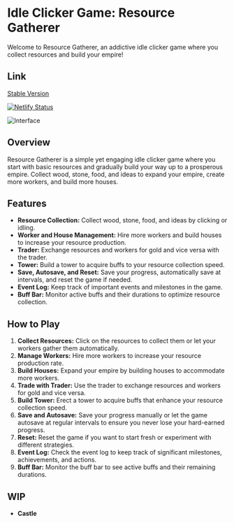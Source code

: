 # Idle Clicker Game: Resource Gatherer

Welcome to Resource Gatherer, an addictive idle clicker game where you collect resources and build your empire!

## Link

[Stable Version](https://basilland.netlify.app//)

[![Netlify Status](https://api.netlify.com/api/v1/badges/b70a4139-1f03-44e7-b31e-2e6c76b060e6/deploy-status)](https://app.netlify.com/sites/basilland/deploys)

![Interface](https://imgur.com/Ful9bI1)

## Overview

Resource Gatherer is a simple yet engaging idle clicker game where you start with basic resources and gradually build your way up to a prosperous empire. Collect wood, stone, food, and ideas to expand your empire, create more workers, and build more houses.

## Features

- **Resource Collection:** Collect wood, stone, food, and ideas by clicking or idling.
- **Worker and House Management:** Hire more workers and build houses to increase your resource production.
- **Trader:** Exchange resources and workers for gold and vice versa with the trader.
- **Tower:** Build a tower to acquire buffs to your resource collection speed.
- **Save, Autosave, and Reset:** Save your progress, automatically save at intervals, and reset the game if needed.
- **Event Log:** Keep track of important events and milestones in the game.
- **Buff Bar:** Monitor active buffs and their durations to optimize resource collection.

## How to Play

1. **Collect Resources:** Click on the resources to collect them or let your workers gather them automatically.
2. **Manage Workers:** Hire more workers to increase your resource production rate.
3. **Build Houses:** Expand your empire by building houses to accommodate more workers.
4. **Trade with Trader:** Use the trader to exchange resources and workers for gold and vice versa.
5. **Build Tower:** Erect a tower to acquire buffs that enhance your resource collection speed.
6. **Save and Autosave:** Save your progress manually or let the game autosave at regular intervals to ensure you never lose your hard-earned progress.
7. **Reset:** Reset the game if you want to start fresh or experiment with different strategies.
8. **Event Log:** Check the event log to keep track of significant milestones, achievements, and actions.
9. **Buff Bar:** Monitor the buff bar to see active buffs and their remaining durations.


## WIP

- **Castle**
